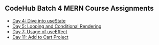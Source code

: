 ## CodeHub Batch 4 MERN Course Assignments

- [Day 4: Dive into useState](Day4)
- [Day 5: Looping and Conditional Rendering](Day5)
- [Day 7: Usage of useEffect](Day7)
- [Day 11: Add to Cart Project](Day11)
